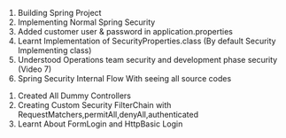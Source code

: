[//]: # (--------------------- Section 1 ------------------------)
1. Building Spring Project
2. Implementing Normal Spring Security 
3. Added customer user & password in application.properties
4. Learnt Implementation of SecurityProperties.class (By default Security Implementing class)
5. Understood Operations team security and development phase security (Video 7)
6. Spring Security Internal Flow With seeing all source codes

[//]: # (----------------- Section 2 -----------------------)

1. Created All Dummy Controllers
2. Creating Custom Security FilterChain with RequestMatchers,permitAll,denyAll,authenticated
3. Learnt About FormLogin and HttpBasic Login